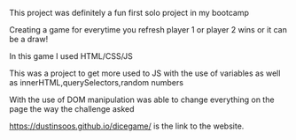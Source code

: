 This project was definitely a fun first solo project in my bootcamp

Creating a game for everytime you refresh player 1 or player 2 wins or it can be a draw!

In this game I used HTML/CSS/JS

This was a project to get more used to JS with the use of variables as well as innerHTML,querySelectors,random numbers

With the use of DOM manipulation was able to change everything on the page the way the challenge asked

https://dustinsoos.github.io/dicegame/ is the link to the website.
